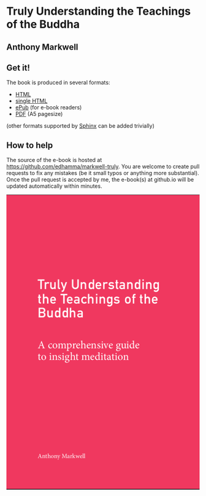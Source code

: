 # Truly Understanding the Teachings of the Buddha
## Anthony Markwell

## Get it!

The book is produced in several formats:

* [HTML](https://edhamma.github.io/markwell-truly/html/index.html)
* [single HTML](https://edhamma.github.io/markwell-truly/singlehtml/index.html)
* [ePub](https://edhamma.github.io/markwell-truly/epub/markwell-truly-understanding.epub) (for e-book readers)
* [PDF](https://edhamma.github.io/markwell-truly/latex/markwell-truly-understanding.pdf) (A5 pagesize)

(other formats supported by [Sphinx](https://sphinx-doc.org) can be added trivially)

## How to help

The source of the e-book is hosted at https://github.com/edhamma/markwell-truly. You are welcome to create pull requests to fix any mistakes (be it small typos or anything more substantial). Once the pull request is accepted by me, the e-book(s) at github.io will be updated automatically within minutes.

![cover](cover.png)
